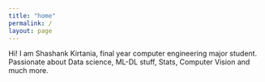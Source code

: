 ```yaml
---
title: "home"
permalink: /
layout: page
---
```

Hi! I am Shashank Kirtania, final year computer engineering major student. Passionate about Data science, ML-DL stuff, Stats, Computer Vision and much more.
